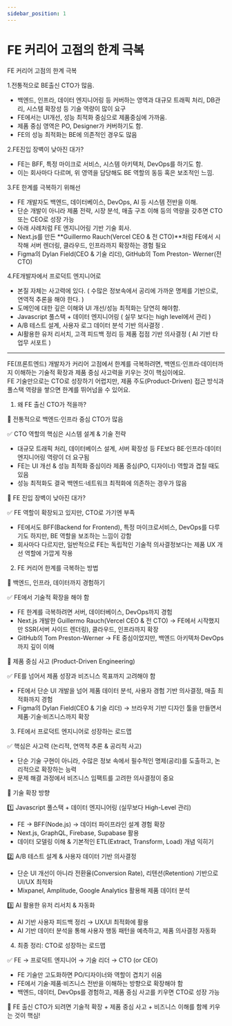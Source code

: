 ```yaml
---
sidebar_position: 1
---
```


# FE 커리어 고점의 한계 극복

FE 커리어 고점의 한계 극복

1.전통적으로 BE출신 CTO가 많음.   

- 백엔드, 인프라, 데이터 엔지니어링 등 커버하는 영역과 대규모 트래픽 처리, DB관리, 시스템 확장성 등 기술 역량이 많이 요구 
- FE에서는 UI개선, 성능 최적화 중심으로 제품중심에 가까움. 
- 제품 중심 영역은 PO, Designer가 커버하기도 함.  
- FE의 성능 최적화는 BE에 의존적인 경우도 많음

2.FE진입 장벽이 낮아진 대가?  
- FE는 BFF, 특정 마이크로 서비스, 시스템 아키텍처, DevOps를 하기도 함.  
- 이는 회사마다 다르며, 위 영역을 담당해도 BE 역할의 동등 혹은 보조적인 느낌.   

3.FE 한계를 극복하기 위해선 
- FE 개발자도 백엔드, 데이터베이스, DevOps, AI 등 시스템 전반을 이해.  
- 단순 개발이 아니라 제품 전략, 시장 분석, 매출 구조 이해 등의 역량을 갖추면 CTO 또는 CEO로 성장 가능   
- 아래 사례처럼 FE 엔지니어링 기반 기술 회사. 
- Next.js를 만든 **Guillermo Rauch(Vercel CEO & 전 CTO)**처럼 FE에서 시작해 서버 렌더링, 클라우드, 인프라까지 확장하는 경험 필요  
- Figma의 Dylan Field(CEO & 기술 리더), GitHub의 Tom Preston- Werner(전 CTO)  

4.FE개발자에서 프로덕트 엔지니어로 
- 본질 자체는 사고력에 있다. ( 수많은 정보속에서 공리에 가까운 명제를 기반으로, 연역적 추론을 해야 한다. )   
- 도메인에 대한 깊은 이해와 UI 개선/성능 최적화는 당연히 해야함.  
- Javascript 풀스택 + 데이터 엔지니어링  ( 실무 보다는 high level에서 관리 )   
- A/B 테스트 설계, 사용자 로그 데이터 분석 기반 의사결정 .  
- AI활용한 유저 리서치, 고객 피드백 정리 등 제품 접점 기반 의사결정 ( AI 기반 타 업무 서포트 )  

--- 

FE(프론트엔드) 개발자가 커리어 고점에서 한계를 극복하려면, 백엔드·인프라·데이터까지 이해하는 기술적 확장과 제품 중심 사고력을 키우는 것이 핵심이에요.   
FE 기술만으로는 CTO로 성장하기 어렵지만, 제품 주도(Product-Driven) 접근 방식과 풀스택 역량을 쌓으면 한계를 뛰어넘을 수 있어요.

1. 왜 FE 출신 CTO가 적을까?

🔹 전통적으로 백엔드·인프라 중심 CTO가 많음

✅ CTO 역할의 핵심은 시스템 설계 & 기술 전략
- 대규모 트래픽 처리, 데이터베이스 설계, 서버 확장성 등 FE보다 BE·인프라·데이터 엔지니어링 역량이 더 요구됨
- FE는 UI 개선 & 성능 최적화 중심이라 제품 중심(PO, 디자이너) 역할과 겹칠 때도 있음
- 성능 최적화도 결국 백엔드·네트워크 최적화에 의존하는 경우가 많음

🔹 FE 진입 장벽이 낮아진 대가?

✅ FE 역할이 확장되고 있지만, CTO로 가기엔 부족
- FE에서도 BFF(Backend for Frontend), 특정 마이크로서비스, DevOps를 다루기도 하지만, BE 역할을 보조하는 느낌이 강함
- 회사마다 다르지만, 일반적으로 FE는 독립적인 기술적 의사결정보다는 제품 UX 개선 역할에 가깝게 작용

2. FE 커리어 한계를 극복하는 방법

🔹 백엔드, 인프라, 데이터까지 경험하기

✅ FE에서 기술적 확장을 해야 함
- FE 한계를 극복하려면 서버, 데이터베이스, DevOps까지 경험
- Next.js 개발한 Guillermo Rauch(Vercel CEO & 전 CTO) → FE에서 시작했지만 SSR(서버 사이드 렌더링), 클라우드, 인프라까지 확장
- GitHub의 Tom Preston-Werner → FE 중심이었지만, 백엔드 아키텍처·DevOps까지 깊이 이해

🔹 제품 중심 사고 (Product-Driven Engineering)

✅ FE를 넘어서 제품 성장과 비즈니스 목표까지 고려해야 함
- FE에서 단순 UI 개발을 넘어 제품 데이터 분석, 사용자 경험 기반 의사결정, 매출 최적화까지 경험
- Figma의 Dylan Field(CEO & 기술 리더) → 브라우저 기반 디자인 툴을 만들면서 제품·기술·비즈니스까지 확장

3. FE에서 프로덕트 엔지니어로 성장하는 로드맵

✅ 핵심은 사고력 (논리적, 연역적 추론 & 공리적 사고)
- 단순 기술 구현이 아니라, 수많은 정보 속에서 필수적인 명제(공리)를 도출하고, 논리적으로 확장하는 능력
- 문제 해결 과정에서 비즈니스 임팩트를 고려한 의사결정이 중요

🔹 기술 확장 방향

1️⃣ Javascript 풀스택 + 데이터 엔지니어링 (실무보다 High-Level 관리)
- FE → BFF(Node.js) → 데이터 파이프라인 설계 경험 확장
- Next.js, GraphQL, Firebase, Supabase 활용
- 데이터 모델링 이해 & 기본적인 ETL(Extract, Transform, Load) 개념 익히기

2️⃣ A/B 테스트 설계 & 사용자 데이터 기반 의사결정
- 단순 UI 개선이 아니라 전환율(Conversion Rate), 리텐션(Retention) 기반으로 UI/UX 최적화
- Mixpanel, Amplitude, Google Analytics 활용해 제품 데이터 분석

3️⃣ AI 활용한 유저 리서치 & 자동화
- AI 기반 사용자 피드백 정리 → UX/UI 최적화에 활용
- AI 기반 데이터 분석을 통해 사용자 행동 패턴을 예측하고, 제품 의사결정 자동화

4. 최종 정리: CTO로 성장하는 로드맵

✅ FE → 프로덕트 엔지니어 → 기술 리더 → CTO (or CEO)
- FE 기술만 고도화하면 PO/디자이너와 역할이 겹치기 쉬움
- FE에서 기술·제품·비즈니스 전반을 이해하는 방향으로 확장해야 함
- 백엔드, 데이터, DevOps를 경험하고, 제품 중심 사고를 키우면 CTO로 성장 가능

🚀 FE 출신 CTO가 되려면 기술적 확장 + 제품 중심 사고 + 비즈니스 이해를 함께 키우는 것이 핵심!   


